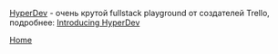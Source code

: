 [HyperDev](https://hyperdev.com/) - очень крутой fullstack playground от создателей Trello, подробнее: [Introducing HyperDev](http://www.joelonsoftware.com/items/2016/05/30.html)

[Home](?p=)
